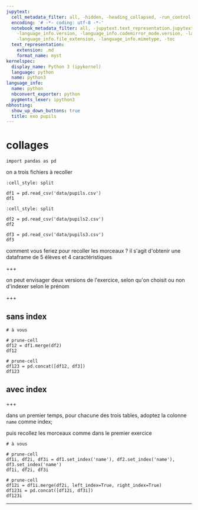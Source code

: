 ```yaml
---
jupytext:
  cell_metadata_filter: all, -hidden, -heading_collapsed, -run_control, -trusted
  encoding: '# -*- coding: utf-8 -*-'
  notebook_metadata_filter: all, -jupytext.text_representation.jupytext_version, -jupytext.text_representation.format_version,
    -language_info.version, -language_info.codemirror_mode.version, -language_info.codemirror_mode,
    -language_info.file_extension, -language_info.mimetype, -toc
  text_representation:
    extension: .md
    format_name: myst
kernelspec:
  display_name: Python 3 (ipykernel)
  language: python
  name: python3
language_info:
  name: python
  nbconvert_exporter: python
  pygments_lexer: ipython3
nbhosting:
  show_up_down_buttons: true
  title: exo pupils
---
```


# collages

```{code-cell} ipython3
import pandas as pd
```

on a trois fichiers à recoller

```{code-cell} ipython3
:cell_style: split

df1 = pd.read_csv('data/pupils.csv')
df1
```

```{code-cell} ipython3
:cell_style: split

df2 = pd.read_csv('data/pupils2.csv')
df2
```

```{code-cell} ipython3
df3 = pd.read_csv('data/pupils3.csv')
df3
```

comment vous feriez pour recoller les morceaux ? il s'agit d'obtenir une dataframe de 5 élèves et 4 caractéristiques

+++

on peut envisager deux versions de l'exercice, selon qu'on choisit ou non d'indexer selon le prénom

+++

## sans index

```{code-cell} ipython3
# à vous
```

```{code-cell} ipython3
# prune-cell
df12 = df1.merge(df2)
df12
```

```{code-cell} ipython3
# prune-cell
df123 = pd.concat([df12, df3])
df123
```

## avec index

+++

dans un premier temps, pour chacune des trois tables, adoptez la colonne `name` comme index;

puis recollez les morceaux comme dans le premier exercice

```{code-cell} ipython3
# à vous
```

```{code-cell} ipython3
# prune-cell
df1i, df2i, df3i = df1.set_index('name'), df2.set_index('name'), df3.set_index('name')
df1i, df2i, df3i
```

```{code-cell} ipython3
# prune-cell
df12i = df1i.merge(df2i, left_index=True, right_index=True)
df123i = pd.concat([df12i, df3i])
df123i
```

----
